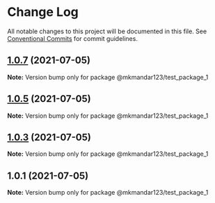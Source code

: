 # Change Log

All notable changes to this project will be documented in this file.
See [Conventional Commits](https://conventionalcommits.org) for commit guidelines.

## [1.0.7](https://github.com/mkmandar123/lernaDemo/compare/v1.0.6...v1.0.7) (2021-07-05)

**Note:** Version bump only for package @mkmandar123/test_package_1





## [1.0.5](https://github.com/mkmandar123/lernaDemo/compare/v1.0.4...v1.0.5) (2021-07-05)

**Note:** Version bump only for package @mkmandar123/test_package_1





## [1.0.3](https://github.com/mkmandar123/lernaDemo/compare/v1.0.2...v1.0.3) (2021-07-05)

**Note:** Version bump only for package @mkmandar123/test_package_1





## 1.0.1 (2021-07-05)

**Note:** Version bump only for package @mkmandar123/test_package_1
